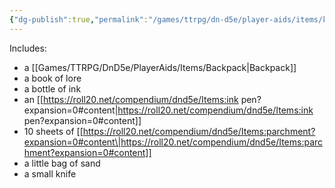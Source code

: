 ```yaml
---
{"dg-publish":true,"permalink":"/games/ttrpg/dn-d5e/player-aids/items/kits-tools-and-packs/scholars-pack/","tags":["TTRPG/DND/5e","social","utility","container"]}
---
```



Includes:

- a [[Games/TTRPG/DnD5e/PlayerAids/Items/Backpack\|Backpack]] 
- a book of lore
- a bottle of ink
- an [[https://roll20.net/compendium/dnd5e/Items:ink pen?expansion=0#content\|https://roll20.net/compendium/dnd5e/Items:ink pen?expansion=0#content]]
- 10 sheets of [[https://roll20.net/compendium/dnd5e/Items:parchment?expansion=0#content\|https://roll20.net/compendium/dnd5e/Items:parchment?expansion=0#content]]
- a little bag of sand
- a small knife